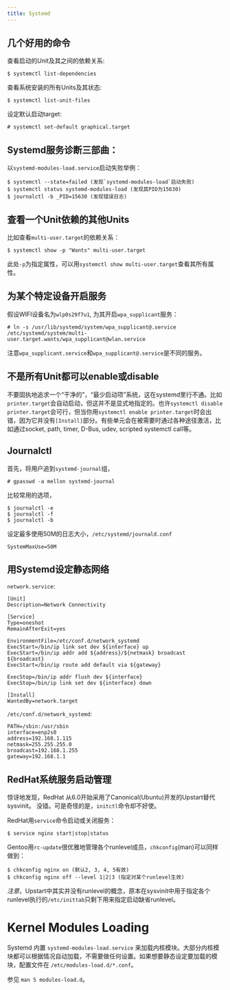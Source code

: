 ```yaml
---
title: Systemd
---
```


几个好用的命令
-------------

查看启动的Unit及其之间的依赖关系:

	$ systemctl list-dependencies

查看系统安装的所有Units及其状态:
	
	$ systemctl list-unit-files

设定默认启动target:

	# systemctl set-default graphical.target


Systemd服务诊断三部曲：
----------------------

以`systemd-modules-load.service`启动失败举例：

	$ systemctl --state=failed (发现`systemd-modules-load`启动失败)
	$ systemctl status systemd-modules-load (发现其PID为15630)
	$ journalctl -b _PID=15630 (发现错误日志)


查看一个Unit依赖的其他Units
---------------------------

比如查看`multi-user.target`的依赖关系：

	$ systemctl show -p "Wants" multi-user.target

此处`-p`为指定属性，可以用`systemctl show multi-user.target`查看其所有属性。


为某个特定设备开启服务
---------------------

假设WIFI设备名为`wlp0s29f7u1`, 为其开启`wpa_supplicant`服务：

	# ln -s /usr/lib/systemd/system/wpa_supplicant@.service /etc/systemd/system/multi-user.target.wants/wpa_supplicant@wlan.service

注意`wpa_supplicant.service`和`wpa_supplicant@.service`是不同的服务。


不是所有Unit都可以enable或disable
---------------------------------

不要固执地追求一个“干净的”，“最少启动项”系统，这在systemd里行不通。比如`printer.target`会自动启动，但这并不是显式地指定的。也许`systemctl disable printer.target`会可行，但当你用`systemctl enable printer.target`时会出错，因为它并没有`[Install]`部分。有些单元会在被需要时通过各种途径激活，比如通过socket, path, timer, D-Bus, udev, scripted systemctl call等。


Journalctl
----------

首先，将用户追到`systemd-journal`组，

	# gpasswd -a mellon systemd-journal

比较常用的选项，

	$ journalctl -e
	$ journalctl -f
	$ journalctl -b

设定最多使用50M的日志大小，`/etc/systemd/journald.conf`

	SystemMaxUse=50M


用Systemd设定静态网络
---------------------

`network.service`:

	[Unit]
	Description=Network Connectivity

	[Service]
	Type=oneshot
	RemainAfterExit=yes

	EnvironmentFile=/etc/conf.d/network_systemd
	ExecStart=/bin/ip link set dev ${interface} up
	ExecStart=/bin/ip addr add ${address}/${netmask} broadcast ${broadcast}
	ExecStart=/bin/ip route add default via ${gateway}

	ExecStop=/bin/ip addr flush dev ${interface}
	ExecStop=/bin/ip link set dev ${interface} down

	[Install]
	WantedBy=network.target

`/etc/conf.d/network_systemd`:

	PATH=/sbin:/usr/sbin
	interface=enp2s0
	address=192.168.1.115
	netmask=255.255.255.0
	broadcast=192.168.1.255
	gateway=192.168.1.1


RedHat系统服务启动管理
---------------------

惊讶地发现，RedHat 从6.0开始采用了Canonical(Ubuntu)开发的Upstart替代sysvinit。 没错。可是奇怪的是，`initctl`命令却不好使。

RedHat用`service`命令启动或关闭服务：

	$ service nginx start|stop|status

Gentoo用`rc-update`很优雅地管理各个runlevel成员，`chkconfig`(man)可以同样做到：

	$ chkconfig nginx on (默认2, 3, 4, 5有效)
	$ chkconfig nginx off --level 1|2|3 (指定对某个runlevel生效)

*注意*，Upstart中其实并没有runlevel的概念，原本在sysvinit中用于指定各个runlevel执行的`/etc/inittab`只剩下用来指定启动缺省runlevel。



Kernel Modules Loading
======================

Systemd 内置 `systemd-modules-load.service` 来加载内核模块。大部分内核模块都可以根据情况自动加载，不需要做任何设置。如果想要静态设定要加载的模块，配置文件在 `/etc/modules-load.d/*.conf`。

参见 `man 5 modules-load.d`。

